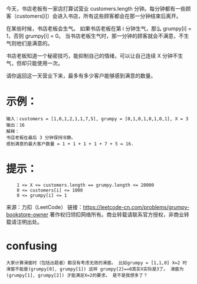 今天，书店老板有一家店打算试营业 customers.length 分钟。每分钟都有一些顾客（customers[i]）会进入书店，所有这些顾客都会在那一分钟结束后离开。

在某些时候，书店老板会生气。 如果书店老板在第 i 分钟生气，那么 grumpy[i] = 1，否则 grumpy[i] = 0。 当书店老板生气时，那一分钟的顾客就会不满意，不生气则他们是满意的。

书店老板知道一个秘密技巧，能抑制自己的情绪，可以让自己连续 X 分钟不生气，但却只能使用一次。

请你返回这一天营业下来，最多有多少客户能够感到满意的数量。
 

# 示例：
```
输入：customers = [1,0,1,2,1,1,7,5], grumpy = [0,1,0,1,0,1,0,1], X = 3
输出：16
解释：
书店老板在最后 3 分钟保持冷静。
感到满意的最大客户数量 = 1 + 1 + 1 + 1 + 7 + 5 = 16.
```
 

# 提示：
```
    1 <= X <= customers.length == grumpy.length <= 20000
    0 <= customers[i] <= 1000
    0 <= grumpy[i] <= 1
```
来源：力扣（LeetCode）
链接：https://leetcode-cn.com/problems/grumpy-bookstore-owner
著作权归领扣网络所有。商业转载请联系官方授权，非商业转载请注明出处。

# confusing

```
大家计算滑窗时（包括出题者）都没有考虑无效的滑窗。 比如grumpy = [1,1,0] X=2 时 滑窗不能是(grumpy[0], grumpy[1]) 这样 grumpy[2]==0其实X实际是3了。 滑窗为(grumpy[1], grumpy[2]) 才能满足X=2的要求。 是不是我想多了？
```
